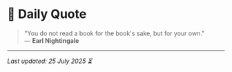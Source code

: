 # 📜 Daily Quote

> "You do not read a book for the book's sake, but for your own."  
> — **Earl Nightingale**

---

_Last updated: 25 July 2025 ⏳_

